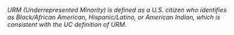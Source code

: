 *URM (Underrepresented Minority) is defined as a U.S. citizen who identifies as Black/African American, Hispanic/Latino, or American Indian, which is consistent with the UC definition of URM.*